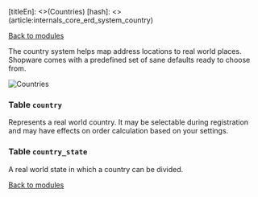 [titleEn]: <>(Countries)
[hash]: <>(article:internals_core_erd_system_country)

[Back to modules](./../10-modules.md)

The country system helps map address locations to real world places. Shopware comes with a predefined set of sane defaults ready to choose from.

![Countries](./dist/erd-shopware-core-system-country.png)


### Table `country`

Represents a real world country. It may be selectable during registration and may have effects on order calculation based on your settings.


### Table `country_state`

A real world state in which a country can be divided.


[Back to modules](./../10-modules.md)
